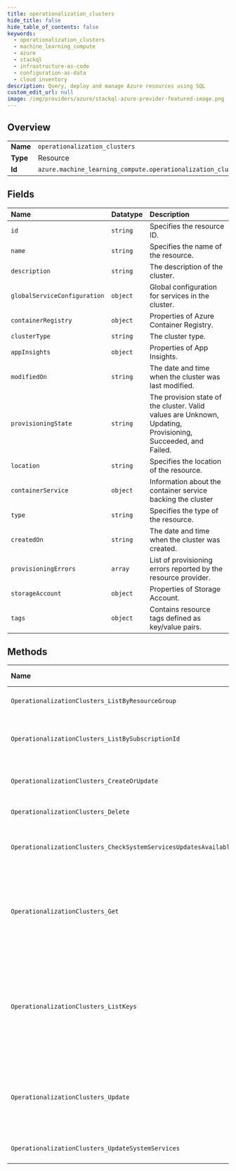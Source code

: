 ```yaml
---
title: operationalization_clusters
hide_title: false
hide_table_of_contents: false
keywords:
  - operationalization_clusters
  - machine_learning_compute
  - azure    
  - stackql
  - infrastructure-as-code
  - configuration-as-data
  - cloud inventory
description: Query, deploy and manage Azure resources using SQL
custom_edit_url: null
image: /img/providers/azure/stackql-azure-provider-featured-image.png
---
```

  
    

## Overview
<table><tbody>
<tr><td><b>Name</b></td><td><code>operationalization_clusters</code></td></tr>
<tr><td><b>Type</b></td><td>Resource</td></tr>
<tr><td><b>Id</b></td><td><code>azure.machine_learning_compute.operationalization_clusters</code></td></tr>
</tbody></table>

## Fields
| Name | Datatype | Description |
|:-----|:---------|:------------|
| `id` | `string` | Specifies the resource ID. |
| `name` | `string` | Specifies the name of the resource. |
| `description` | `string` | The description of the cluster. |
| `globalServiceConfiguration` | `object` | Global configuration for services in the cluster. |
| `containerRegistry` | `object` | Properties of Azure Container Registry. |
| `clusterType` | `string` | The cluster type. |
| `appInsights` | `object` | Properties of App Insights. |
| `modifiedOn` | `string` | The date and time when the cluster was last modified. |
| `provisioningState` | `string` | The provision state of the cluster. Valid values are Unknown, Updating, Provisioning, Succeeded, and Failed. |
| `location` | `string` | Specifies the location of the resource. |
| `containerService` | `object` | Information about the container service backing the cluster |
| `type` | `string` | Specifies the type of the resource. |
| `createdOn` | `string` | The date and time when the cluster was created. |
| `provisioningErrors` | `array` | List of provisioning errors reported by the resource provider. |
| `storageAccount` | `object` | Properties of Storage Account. |
| `tags` | `object` | Contains resource tags defined as key/value pairs. |
## Methods
| Name | Accessible by | Required Params | Description |
|:-----|:--------------|:----------------|:------------|
| `OperationalizationClusters_ListByResourceGroup` | `SELECT` | `resourceGroupName, subscriptionId` | Gets the clusters in the specified resource group. |
| `OperationalizationClusters_ListBySubscriptionId` | `SELECT` | `subscriptionId` | Gets the operationalization clusters in the specified subscription. |
| `OperationalizationClusters_CreateOrUpdate` | `INSERT` | `clusterName, resourceGroupName, subscriptionId` | Create or update an operationalization cluster. |
| `OperationalizationClusters_Delete` | `DELETE` | `clusterName, resourceGroupName, subscriptionId` | Deletes the specified cluster. |
| `OperationalizationClusters_CheckSystemServicesUpdatesAvailable` | `EXEC` | `clusterName, resourceGroupName, subscriptionId` | Checks if updates are available for system services in the cluster. |
| `OperationalizationClusters_Get` | `EXEC` | `clusterName, resourceGroupName, subscriptionId` | Gets the operationalization cluster resource view. Note that the credentials are not returned by this call. Call ListKeys to get them. |
| `OperationalizationClusters_ListKeys` | `EXEC` | `clusterName, resourceGroupName, subscriptionId` | Gets the credentials for the specified cluster such as Storage, ACR and ACS credentials. This is a long running operation because it fetches keys from dependencies. |
| `OperationalizationClusters_Update` | `EXEC` | `clusterName, resourceGroupName, subscriptionId` | The PATCH operation can be used to update only the tags for a cluster. Use PUT operation to update other properties. |
| `OperationalizationClusters_UpdateSystemServices` | `EXEC` | `clusterName, resourceGroupName, subscriptionId` | Updates system services in a cluster. |

